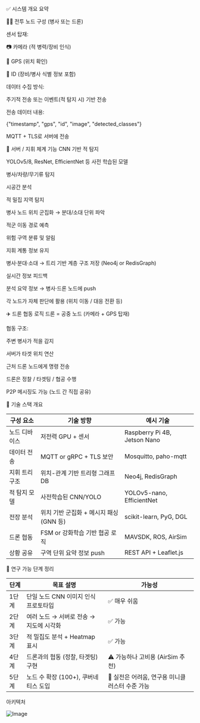✅ 시스템 개요 요약


🧍‍♂️ 전투 노드 구성 (병사 또는 드론)


센서 탑재:

📷 카메라 (적 병력/장비 인식)

📡 GPS (위치 확인)

🪪 ID (장비/병사 식별 정보 포함)

데이터 수집 방식:

주기적 전송 또는 이벤트(적 탐지 시) 기반 전송

전송 데이터 내용:

{"timestamp", "gps", "id", "image", "detected_classes"}

MQTT + TLS로 서버에 전송

🧠 서버 / 지휘 체계 기능
CNN 기반 적 탐지

YOLOv5/8, ResNet, EfficientNet 등 사전 학습된 모델

병사/차량/무기류 탐지

시공간 분석

적 밀집 지역 탐지

병사 노드 위치 군집화 → 분대/소대 단위 파악

적군 이동 경로 예측

위험 구역 분류 및 알림

지휘 계통 정보 유지

병사·분대·소대 → 트리 기반 계층 구조 저장 (Neo4j or RedisGraph)

실시간 정보 피드백

분석 요약 정보 → 병사·드론 노드에 push

각 노드가 자체 판단에 활용 (위치 이동 / 대응 전환 등)

✈️ 드론 협동 로직
드론 = 공중 노드 (카메라 + GPS 탑재)

협동 구조:

주변 병사가 적을 감지

서버가 타겟 위치 연산

근처 드론 노드에게 명령 전송

드론은 정찰 / 타겟팅 / 협공 수행

P2P 메시징도 가능 (노드 간 직접 공유)



📡 기술 스택 개요


| 구성 요소    | 기술 방향                     | 예시 기술                        |
| -------- | ------------------------- | ---------------------------- |
| 노드 디바이스  | 저전력 GPU + 센서              | Raspberry Pi 4B, Jetson Nano |
| 데이터 전송   | MQTT or gRPC + TLS 보안     | Mosquitto, paho-mqtt         |
| 지휘 트리 구조 | 위치-관계 기반 트리형 그래프 DB       | Neo4j, RedisGraph            |
| 적 탐지 모델  | 사전학습된 CNN/YOLO            | YOLOv5-nano, EfficientNet    |
| 전장 분석    | 위치 기반 군집화 + 메시지 패싱(GNN 등) | scikit-learn, PyG, DGL       |
| 드론 협동    | FSM or 강화학습 기반 협공 로직      | MAVSDK, ROS, AirSim          |
| 상황 공유    | 구역 단위 요약 정보 push          | REST API + Leaflet.js        |




🧪 연구 가능 단계 정리


| 단계  | 목표 설명                    | 가능성                          |
| --- | ------------------------ | ---------------------------- |
| 1단계 | 단일 노드 CNN 이미지 인식 프로토타입   | ✅ 매우 쉬움                      |
| 2단계 | 여러 노드 → 서버로 전송 → 지도에 시각화 | ✅ 가능                         |
| 3단계 | 적 밀집도 분석 + Heatmap 표시    | ✅ 가능                         |
| 4단계 | 드론과의 협동 (정찰, 타겟팅) 구현     | ⚠️ 가능하나 고비용 (AirSim 추천)      |
| 5단계 | 노드 수 확장 (100+), 쿠버네티스 도입 | 🔁 실전은 어려움, 연구용 미니클러스터 수준 가능 |



아키텍처


![Image](https://github.com/user-attachments/assets/d5c62f23-52d0-4703-811f-680e71bb440c)
